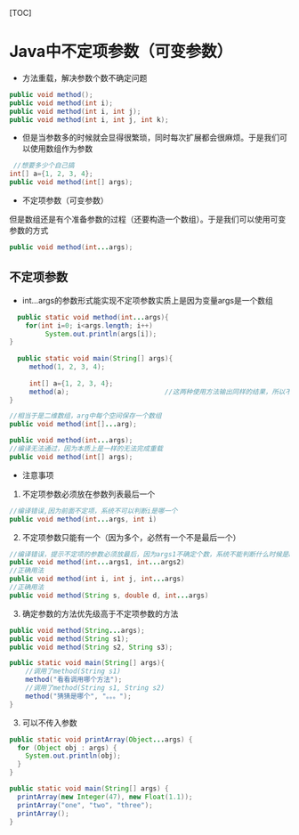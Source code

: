 [TOC]


# Java中不定项参数（可变参数）
- 方法重载，解决参数个数不确定问题
```java
public void method();
public void method(int i);
public void method(int i, int j);
public void method(int i, int j, int k);
```
- 但是当参数多的时候就会显得很繁琐，同时每次扩展都会很麻烦。于是我们可以使用数组作为参数
```java
 //想要多少个自己搞
int[] a={1, 2, 3, 4};   
public void method(int[] args);
```
- 不定项参数（可变参数）

但是数组还是有个准备参数的过程（还要构造一个数组）。于是我们可以使用可变参数的方式
```java
public void method(int...args);
```
## 不定项参数
- int...args的参数形式能实现不定项参数实质上是因为变量args是一个数组
```java
  public static void method(int...args){
    for(int i=0; i<args.length; i++)
         System.out.println(args[i]);
}
 
  public static void main(String[] args){
     method(1, 2, 3, 4);
     
     int[] a={1, 2, 3, 4};
     method(a);                        //这两种使用方法输出同样的结果，所以不定项参数兼容数组
}
```
```java
//相当于是二维数组，arg中每个空间保存一个数组
public void method(int[]...arg);
```
```java
public void method(int...args);
//编译无法通过，因为本质上是一样的无法完成重载
public void method(int[] args);      
```



- 注意事项
1. 不定项参数必须放在参数列表最后一个
```java
//编译错误,因为前面不定项，系统不可以判断i是哪一个
public void method(int...args, int i)    
```

2. 不定项参数只能有一个（因为多个，必然有一个不是最后一个）
```java
//编译错误，提示不定项的参数必须放最后，因为args1不确定个数，系统不能判断什么时候是args2的参数
public void method(int...args1, int...args2) 
//正确用法
public void method(int i, int j, int...args) 
//正确用法
public void method(String s, double d, int...args)  
```

3. 确定参数的方法优先级高于不定项参数的方法
```java
public void method(String...args);
public void method(String s1);
public void method(String s2, String s3);  

public static void main(String[] args){
    //调用了method(String s1)
    method("看看调用哪个方法");    
    //调用了method(String s1, String s2)
    method("猜猜是哪个", "。。。");     
}
```

3. 可以不传入参数
```java
public static void printArray(Object...args) {
  for (Object obj : args) {
    System.out.println(obj);
  }
}

public static void main(String[] args) {
  printArray(new Integer(47), new Float(1.1));
  printArray("one", "two", "three");
  printArray();
}
```
